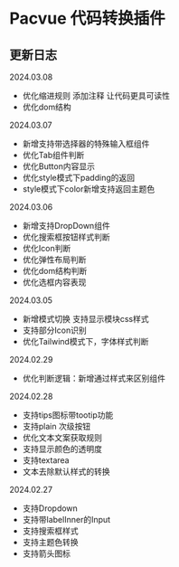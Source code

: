 # Pacvue 代码转换插件


## 更新日志

2024.03.08
- 优化缩进规则 添加注释 让代码更具可读性
- 优化dom结构

2024.03.07
- 新增支持带选择器的特殊输入框组件
- 优化Tab组件判断
- 优化Button内容显示
- 优化style模式下padding的返回
- style模式下color新增支持返回主题色

2024.03.06
- 新增支持DropDown组件
- 优化搜索框按钮样式判断
- 优化Icon判断
- 优化弹性布局判断
- 优化dom结构判断
- 优化选框内容表现

2024.03.05
- 新增模式切换 支持显示模块css样式
- 支持部分Icon识别
- 优化Tailwind模式下，字体样式判断

2024.02.29
- 优化判断逻辑：新增通过样式来区别组件

2024.02.28
- 支持tips图标带tootip功能
- 支持plain 次级按钮
- 优化文本文案获取规则
- 支持显示颜色的透明度
- 支持textarea
- 文本去除默认样式的转换

2024.02.27
- 支持Dropdown
- 支持带labelInner的Input
- 支持搜索框样式
- 支持主题色转换
- 支持箭头图标


